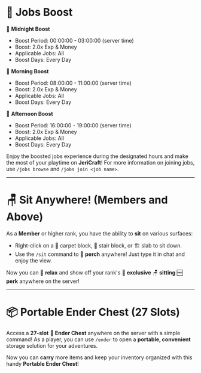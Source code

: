 # 💼 Jobs Boost

💸 **Midnight Boost**

- Boost Period: 00:00:00 - 03:00:00 (server time)
- Boost: 2.0x Exp & Money
- Applicable Jobs: All
- Boost Days: Every Day

💸 **Morning Boost**

- Boost Period: 08:00:00 - 11:00:00 (server time)
- Boost: 2.0x Exp & Money
- Applicable Jobs: All
- Boost Days: Every Day

💸 **Afternoon Boost**

- Boost Period: 16:00:00 - 19:00:00 (server time)
- Boost: 2.0x Exp & Money
- Applicable Jobs: All
- Boost Days: Every Day

Enjoy the boosted jobs experience during the designated hours and make the most of your playtime on **JeriCraft**! For
more information on joining jobs, use `/jobs browse` and `/jobs join <job name>`.

---

# 🪑 Sit Anywhere! (Members and Above)

As a **Member** or higher rank, you have the ability to **sit** on various surfaces:

- Right-click on a 🔲 carpet block, 📶 stair block, or 🏗️ slab to sit down.
- Use the `/sit` command to 🦅 **perch** anywhere! Just type it in chat and enjoy the view.

Now you can 🤩 **relax** and show off your rank's 🌟 **exclusive** 🪑 **sitting** 🆓 **perk** anywhere on the server!

---

# 📦 Portable Ender Chest (27 Slots)

Access a **27-slot** 🔮 **Ender Chest** anywhere on the server with a simple command! As a player, you can use `/ender` to open a **portable, convenient** storage solution for your adventures.

Now you can **carry** more items and keep your inventory organized with this handy **Portable Ender Chest**!